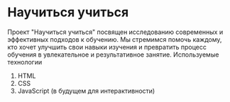 # Научиться учиться  
Проект "Научиться учиться" посвящен исследованию современных и эффективных подходов к обучению. Мы стремимся помочь каждому, кто хочет улучшить свои навыки изучения и превратить процесс обучения в увлекательное и результативное занятие.
Используемые технологии  
1. HTML
2. CSS
3. JavaScript (в будущем для интерактивности)